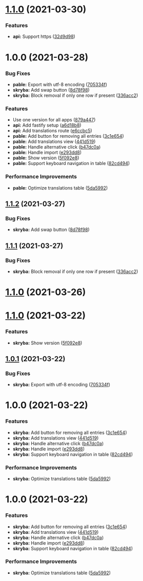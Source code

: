 # [1.1.0](https://github.com/TheUnderScorer/skryba/compare/v1.0.0...v1.1.0) (2021-03-30)


### Features

* **api:** Support https ([32d9d98](https://github.com/TheUnderScorer/skryba/commit/32d9d98fcdc031bc8bba8558875f25849d381620))

# 1.0.0 (2021-03-28)


### Bug Fixes

* **pable:** Export with utf-8 encoding ([705334f](https://github.com/TheUnderScorer/skryba/commit/705334feca11143d3d7cb1f234c84be98e76f9b1))
* **skryba:** Add swap button ([8d78f98](https://github.com/TheUnderScorer/skryba/commit/8d78f987cc652c9a14fc076752a51b143505e530))
* **skryba:** Block removal if only one row if present ([336acc2](https://github.com/TheUnderScorer/skryba/commit/336acc2f7958591900cee5d6ddea42e79c4f4784))


### Features

* Use one version for all apps ([879a447](https://github.com/TheUnderScorer/skryba/commit/879a447125c63f70fcaf63bcf0fd70952b430f73))
* **api:** Add fastify setup ([a6d18b8](https://github.com/TheUnderScorer/skryba/commit/a6d18b8e2f3590a412de752ef560d76ea5d38136))
* **api:** Add translations route ([e6ccbc5](https://github.com/TheUnderScorer/skryba/commit/e6ccbc5f7789bb480100e432bbf34b3be1dadaf5))
* **pable:** Add button for removing all entries ([3c1e654](https://github.com/TheUnderScorer/skryba/commit/3c1e65408dabb2dc37729a9904c351f99b5c1eec))
* **pable:** Add translations view ([441d519](https://github.com/TheUnderScorer/skryba/commit/441d5192cf6362cf35ed9cdd94580b1c287fc59f))
* **pable:** Handle alternative click ([b47dc0a](https://github.com/TheUnderScorer/skryba/commit/b47dc0a16ac5a2d450edf7ba4fa3e00f053e6be3))
* **pable:** Handle import ([e293dd8](https://github.com/TheUnderScorer/skryba/commit/e293dd8ca13112b84342a6c847411780f75239ee))
* **pable:** Show version ([5f092e8](https://github.com/TheUnderScorer/skryba/commit/5f092e81812c8ba2885939aae63b54a0e53b8c0b))
* **pable:** Support keyboard navigation in table ([82cd494](https://github.com/TheUnderScorer/skryba/commit/82cd494db81663abd1e410831387e05c0c42ebdf))


### Performance Improvements

* **pable:** Optimize translations table ([5da5992](https://github.com/TheUnderScorer/skryba/commit/5da5992f2193a9010449ae497146f6ddba6bbd16))

## [1.1.2](https://github.com/TheUnderScorer/skryba/compare/client-1.1.1...client-1.1.2) (2021-03-27)


### Bug Fixes

* **skryba:** Add swap button ([8d78f98](https://github.com/TheUnderScorer/skryba/commit/8d78f987cc652c9a14fc076752a51b143505e530))

## [1.1.1](https://github.com/TheUnderScorer/skryba/compare/client-1.1.0...client-1.1.1) (2021-03-27)


### Bug Fixes

* **skryba:** Block removal if only one row if present ([336acc2](https://github.com/TheUnderScorer/skryba/commit/336acc2f7958591900cee5d6ddea42e79c4f4784))

# [1.1.0](https://github.com/TheUnderScorer/skryba/compare/api-1.0.0...api-1.1.0) (2021-03-26)

# [1.1.0](https://github.com/TheUnderScorer/skryba/compare/client-1.0.1...client-1.1.0) (2021-03-22)


### Features

* **skryba:** Show version ([5f092e8](https://github.com/TheUnderScorer/skryba/commit/5f092e81812c8ba2885939aae63b54a0e53b8c0b))

## [1.0.1](https://github.com/TheUnderScorer/skryba/compare/client-1.0.0...client-1.0.1) (2021-03-22)


### Bug Fixes

* **skryba:** Export with utf-8 encoding ([705334f](https://github.com/TheUnderScorer/skryba/commit/705334feca11143d3d7cb1f234c84be98e76f9b1))

# 1.0.0 (2021-03-22)


### Features

* **skryba:** Add button for removing all entries ([3c1e654](https://github.com/TheUnderScorer/skryba/commit/3c1e65408dabb2dc37729a9904c351f99b5c1eec))
* **skryba:** Add translations view ([441d519](https://github.com/TheUnderScorer/skryba/commit/441d5192cf6362cf35ed9cdd94580b1c287fc59f))
* **skryba:** Handle alternative click ([b47dc0a](https://github.com/TheUnderScorer/skryba/commit/b47dc0a16ac5a2d450edf7ba4fa3e00f053e6be3))
* **skryba:** Handle import ([e293dd8](https://github.com/TheUnderScorer/skryba/commit/e293dd8ca13112b84342a6c847411780f75239ee))
* **skryba:** Support keyboard navigation in table ([82cd494](https://github.com/TheUnderScorer/skryba/commit/82cd494db81663abd1e410831387e05c0c42ebdf))


### Performance Improvements

* **skryba:** Optimize translations table ([5da5992](https://github.com/TheUnderScorer/skryba/commit/5da5992f2193a9010449ae497146f6ddba6bbd16))

# 1.0.0 (2021-03-22)


### Features

* **skryba:** Add button for removing all entries ([3c1e654](https://github.com/TheUnderScorer/skryba/commit/3c1e65408dabb2dc37729a9904c351f99b5c1eec))
* **skryba:** Add translations view ([441d519](https://github.com/TheUnderScorer/skryba/commit/441d5192cf6362cf35ed9cdd94580b1c287fc59f))
* **skryba:** Handle alternative click ([b47dc0a](https://github.com/TheUnderScorer/skryba/commit/b47dc0a16ac5a2d450edf7ba4fa3e00f053e6be3))
* **skryba:** Handle import ([e293dd8](https://github.com/TheUnderScorer/skryba/commit/e293dd8ca13112b84342a6c847411780f75239ee))
* **skryba:** Support keyboard navigation in table ([82cd494](https://github.com/TheUnderScorer/skryba/commit/82cd494db81663abd1e410831387e05c0c42ebdf))


### Performance Improvements

* **skryba:** Optimize translations table ([5da5992](https://github.com/TheUnderScorer/skryba/commit/5da5992f2193a9010449ae497146f6ddba6bbd16))
